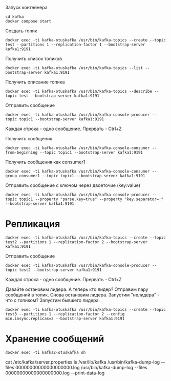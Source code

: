Запуск контейнера
```shell
cd kafka
docker compose start
```

Создать топик
```shell
docker exec -ti kafka-otuskafka /usr/bin/kafka-topics --create --topic test --partitions 1 --replication-factor 1 --bootstrap-server kafka1:9191
```

Получить список топиков
```shell
docker exec -ti kafka-otuskafka /usr/bin/kafka-topics --list --bootstrap-server kafka1:9191
```

Получить описание топика
```shell
docker exec -ti kafka-otuskafka /usr/bin/kafka-topics --describe --topic test --bootstrap-server kafka1:9191
```

Отправить сообщение
```shell
docker exec -ti kafka-otuskafka /usr/bin/kafka-console-producer --topic topic1 --bootstrap-server kafka1:9191
```
Каждая строка - одно сообщение. Прервать - Ctrl+Z

Получить сообщения
```shell
docker exec -ti kafka-otuskafka /usr/bin/kafka-console-consumer --from-beginning --topic topic1 --bootstrap-server kafka1:9191 
```

Получить сообщения как consumer1
```shell
docker exec -ti kafka-otuskafka /usr/bin/kafka-console-consumer --group consumer1 --topic topic1 --bootstrap-server kafka1:9191 
```

Отправить сообщение c ключом через двоеточие (key:value)
```shell
docker exec -ti kafka-otuskafka /usr/bin/kafka-console-producer --topic topic1 --property "parse.key=true" --property "key.separator=:" --bootstrap-server kafka1:9191
```


# Репликация

```shell
docker exec -ti kafka-otuskafka /usr/bin/kafka-topics --create --topic test2 --partitions 1 --replication-factor 2 --bootstrap-server kafka1:9191
```

Отправить сообщение
```shell
docker exec -ti kafka-otuskafka /usr/bin/kafka-console-producer --topic test2 --bootstrap-server kafka1:9191
```
Каждая строка - одно сообщение. Прервать - Ctrl+Z


Давайте остановим лидера. А теперь кто лидер?
Отправим пару сообщений в топик.
Снова остановим лидера. Запустим "нелидера" - что с топиком?
Запустим бывшего лидера.

```shell
docker exec -ti kafka-otuskafka /usr/bin/kafka-topics --create --topic test3 --partitions 1 --replication-factor 2 --config min.insync.replicas=2 --bootstrap-server kafka1:9191
```

# Хранение сообщений

```shell
docker exec -ti kafka2-otuskafka sh
```

cat /etc/kafka/server.properties
ls /var/lib/kafka
/usr/bin/kafka-dump-log --files 00000000000000000000.log
/usr/bin/kafka-dump-log --files 00000000000000000000.log --print-data-log
